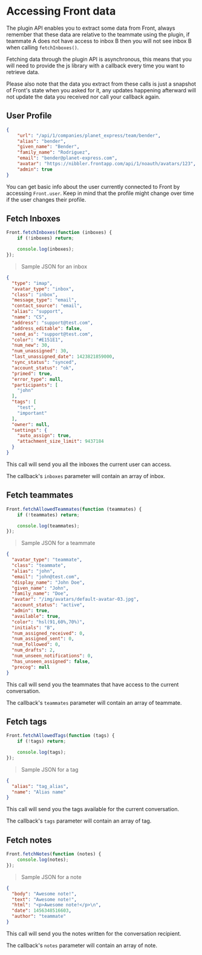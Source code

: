 # Accessing Front data

The plugin API enables you to extract some data from Front, always remember that these data are relative to the teammate using the plugin, if teammate A does not have access to inbox B then you will not see inbox B when calling `fetchInboxes()`.

Fetching data through the plugin API is asynchronous, this means that you will need to provide the js library with a callback every time you want to retrieve data.

Please also note that the data you extract from these calls is just a snapshot of Front's state when you asked for it, any updates happening afterward will not update the data you received nor call your callback again.

## User Profile

```json
{
    "url": "/api/1/companies/planet_express/team/bender",
    "alias": "bender",
    "given_name": "Bender",
    "family_name": "Rodriguez",
    "email": "bender@planet-express.com",
    "avatar": "https://nibbler.frontapp.com/api/1/noauth/avatars/123",
    "admin": true
}
```

You can get basic info about the user currently connected to Front by accessing `Front.user`. Keep in mind that the profile might change over time if the user changes their profile.

## Fetch Inboxes

```javascript
Front.fetchInboxes(function (inboxes) {
    if (!inboxes) return;

    console.log(inboxes);
});
```

> Sample JSON for an inbox

```json
{
  "type": "imap",
  "avatar_type": "inbox",
  "class": "inbox",
  "message_type": "email",
  "contact_source": "email",
  "alias": "support",
  "name": "CS",
  "address": "support@test.com",
  "address_editable": false,
  "send_as": "support@test.com",
  "color": "#E151E1",
  "num_new": 30,
  "num_unassigned": 30,
  "last_unassigned_date": 1423821859000,
  "sync_status": "synced",
  "account_status": "ok",
  "primed": true,
  "error_type": null,
  "participants": [
    "john"
  ],
  "tags": [
    "test",
    "important"
  ],
  "owner": null,
  "settings": {
    "auto_assign": true,
    "attachment_size_limit": 9437184
  }
}
```

This call will send you all the inboxes the current user can access.

The callback's `inboxes` parameter will contain an array of inbox.

## Fetch teammates

```javascript
Front.fetchAllowedTeammates(function (teammates) {
    if (!teammates) return;

    console.log(teammates);
});
```

> Sample JSON for a teammate

```json
{
  "avatar_type": "teammate",
  "class": "teammate",
  "alias": "john",
  "email": "john@test.com",
  "display_name": "John Doe",
  "given_name": "John",
  "family_name": "Doe",
  "avatar": "/img/avatars/default-avatar-03.jpg",
  "account_status": "active",
  "admin": true,
  "available": true,
  "color": "hsl(91,60%,70%)",
  "initials": "B",
  "num_assigned_received": 0,
  "num_assigned_sent": 0,
  "num_followed": 0,
  "num_drafts": 2,
  "num_unseen_notifications": 0,
  "has_unseen_assigned": false,
  "precog": null
}
```

This call will send you the teammates that have access to the current conversation.

The callback's `teammates` parameter will contain an array of teammate.

## Fetch tags

```javascript
Front.fetchAllowedTags(function (tags) {
    if (!tags) return;

    console.log(tags);
});
```

> Sample JSON for a tag

```json
{
  "alias": "tag_alias",
  "name": "Alias name"
}
```

This call will send you the tags available for the current conversation.

The callback's `tags` parameter will contain an array of tag.

## Fetch notes

```javascript
Front.fetchNotes(function (notes) {
    console.log(notes);
});
```

> Sample JSON for a note

```json
{
  "body": "Awesome note!",
  "text": "Awesome note!",
  "html": "<p>Awesome note!</p>\n",
  "date": 1456348516603,
  "author": "teammate"
}
```

This call will send you the notes written for the conversation recipient.

The callback's `notes` parameter will contain an array of note.


